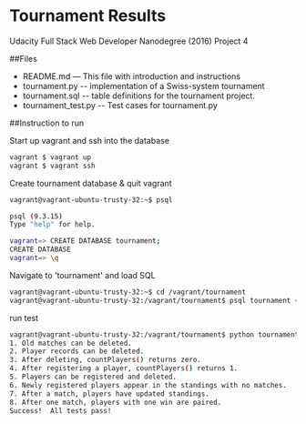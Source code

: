# Tournament Results
Udacity Full Stack Web Developer Nanodegree (2016)
Project 4


##Files
* README.md — This file with introduction and instructions
* tournament.py -- implementation of a Swiss-system tournament
* tournament.sql -- table definitions for the tournament project.
* tournament_test.py -- Test cases for tournament.py

##Instruction to run

Start up vagrant and ssh into the database

```bash
vagrant $ vagrant up
vagrant $ vagrant ssh
```
Create tournament database & quit vagrant

```bash
vagrant@vagrant-ubuntu-trusty-32:~$ psql

psql (9.3.15)
Type "help" for help.

vagrant=> CREATE DATABASE tournament;
CREATE DATABASE
vagrant=> \q
```

Navigate to 'tournament' and load SQL

```bash
vagrant@vagrant-ubuntu-trusty-32:~$ cd /vagrant/tournament
vagrant@vagrant-ubuntu-trusty-32:/vagrant/tournament$ psql tournament < tournament.sql
```

run test

```bash
vagrant@vagrant-ubuntu-trusty-32:/vagrant/tournament$ python tournament_test.py
1. Old matches can be deleted.
2. Player records can be deleted.
3. After deleting, countPlayers() returns zero.
4. After registering a player, countPlayers() returns 1.
5. Players can be registered and deleted.
6. Newly registered players appear in the standings with no matches.
7. After a match, players have updated standings.
8. After one match, players with one win are paired.
Success!  All tests pass!
```
